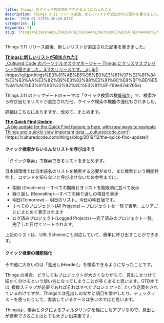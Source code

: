 ```yaml
---
title: Things のクイック検索強化でできるようになったこと
description: Things 3.11 リリース直後、新しいリストが追加された記事を書きました。
date: '2020-01-11T03:30:49.625Z'
categories: []
keywords: []
slug: Things+%E3%81%AE%E3%82%AF%E3%82%A4%E3%83%83%E3%82%AF%E6%A4%9C%E7%B4%A2%E5%BC%B7%E5%8C%96%E3%81%A7%E3%81%A7%E3%81%8D%E3%82%8B%E3%82%88%E3%81%86%E3%8...
---
```

Things 3.11 リリース直後、新しいリストが追加された記事を書きました。

[**Thingsに新しいリストが追加された🎉**  
_Cultured Code のパーソナルタスクマネージャー Things にクリスマスプレゼントが届きました。3.11のリリースです。_qli.jp](https://qli.jp/things%E3%81%AB%E6%96%B0%E3%81%97%E3%81%84%E3%83%AA%E3%82%B9%E3%83%88%E3%81%8C%E8%BF%BD%E5%8A%A0%E3%81%95%E3%82%8C%E3%81%9F-f99e47eb765e "https://qli.jp/things%E3%81%AB%E6%96%B0%E3%81%97%E3%81%84%E3%83%AA%E3%82%B9%E3%83%88%E3%81%8C%E8%BF%BD%E5%8A%A0%E3%81%95%E3%82%8C%E3%81%9F-f99e47eb765e")[](https://qli.jp/things%E3%81%AB%E6%96%B0%E3%81%97%E3%81%84%E3%83%AA%E3%82%B9%E3%83%88%E3%81%8C%E8%BF%BD%E5%8A%A0%E3%81%95%E3%82%8C%E3%81%9F-f99e47eb765e)

Things 3.11 のアップデートのテーマは「クイック検索の機能追加」で、検索から呼び出せるリストが追加された他、クイック検索の機能の強化もされました。

詳細はこちらにありますが、改めて、まとめます。

[**The Quick Find Update**  
_A big update for the Quick Find feature is here, with new ways to navigate Things and quickly view important data…_culturedcode.com](https://culturedcode.com/things/blog/2019/12/the-quick-find-update/ "https://culturedcode.com/things/blog/2019/12/the-quick-find-update/")[](https://culturedcode.com/things/blog/2019/12/the-quick-find-update/)

#### クイック検索からいろんなリストを呼び出そう

「クイック検索」で検索できるリストをまとめます。

日本語環境では日本語名のリストを検索する必要があり、また検索という機能特性上、コマンドを知らないと呼び出せないため参考までに。

*   期限 (Deadlines) — すべての期限付きリストを期限順に並べて表示
*   繰り返し (Repeating) — すべての繰り返しの項目を表示
*   明日(Tomorrow) — 明日のリスト。今日の明日版です。
*   すべてのプロジェクト(All Projects) — プロジェクトを一覧で表示。エリアごとにまとめて表示されます
*   ログ済みプロジェクト(Logged Projects) — 完了済みのプロジェクト一覧。完了した日付でソートされます。

上記のリストは、URL Schemeにも対応していて、簡単に呼び出すことができます。

#### クイック検索の機能強化

その他に大きいのは「見出し(Header)」を検索できるようになったことです。

Things の場合、どうしてもプロジェクトが大きくなりがちで、見出しをつけて細かく分けるという使い方になってしまうことが多くあると思います。GTD本では_複数ステップが必要であればそれはすべてプロジェクトだ_という定義をされているわけですが、Thingsでは見出しのなかに項目を増やしたり、チェックリストを使ったりして、実装しているケースは多いのではと思います。

Thingsは、検索とタグによるフィルタリングを軸にしたアプリなので、見出しが検索できることはとても大きい出来事です。